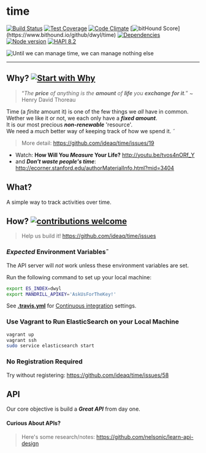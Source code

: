 # time
[![Build Status](https://travis-ci.org/dwyl/time.png?branch=master)](https://travis-ci.org/dwyl/time)
[![Test Coverage](https://codeclimate.com/github/dwyl/time/badges/coverage.svg)](https://codeclimate.com/github/dwyl/time)
[![Code Climate](https://codeclimate.com/github/dwyl/time.png)](https://codeclimate.com/github/dwyl/time)
[![bitHound Score](https://www.bithound.io/github/dwyl/time/badges/score.svg?)](https://www.bithound.io/github/dwyl/time) [![Dependencies](https://david-dm.org/dwyl/time.png?theme=shields.io)](https://david-dm.org/dwyl/time)
[![Node version](https://img.shields.io/node/v/atimer.svg?style=flat)](http://nodejs.org/download/)
[![HAPI 8.2](http://img.shields.io/badge/hapi-8.2-brightgreen.svg)](http://hapijs.com)


![Until we can manage time, we can manage nothing else](http://i.imgur.com/GbTyiib.png)


- - -

## Why? [![Start with Why](https://img.shields.io/badge/start%20with-why%3F-brightgreen.svg?style=flat)](http://www.ted.com/talks/simon_sinek_how_great_leaders_inspire_action)

> “*The **price** of anything is the **amount** of **life** you **exchange for it**.*”
~ Henry David Thoreau

Time (a *finite* amount it) is one of the few things we *all* have in common.  
Wether we like it or not, we each only have a ***fixed amount***.  
It is our most precious ***non-renewable*** 'resource'.  
We need a *much* better way of keeping track of how we spend it.
˜

> More detail: https://github.com/ideaq/time/issues/19

+ Watch: **How Will You *Measure* Your Life?**
http://youtu.be/tvos4nORf_Y  
+ and ***Don't waste people's time***: http://ecorner.stanford.edu/authorMaterialInfo.html?mid=3404

## What?

A simple way to track activities over time.

## How? [![contributions welcome](https://img.shields.io/badge/contributions-welcome-brightgreen.svg?style=flat)](https://github.com/ideaq/time/issues)

> Help us build it! https://github.com/ideaq/time/issues

### *Expected* Environment Variables˜

The API server will *not* work unless these
environment variables are set.

Run the following command to set up your local machine:
```sh
export ES_INDEX=dwyl
export MANDRILL_APIKEY='AskUsForTheKey!'

```
See [**.travis.yml**](https://github.com/ideaq/time/blob/master/.travis.yml)
for [Continuous integration](http://en.wikipedia.org/wiki/Continuous_integration) settings.

### Use Vagrant to Run ElasticSearch on your Local Machine

```sh
vagrant up
vagrant ssh
sudo service elasticsearch start
```


### No Registration Required

Try without registering: https://github.com/ideaq/time/issues/58

## API

Our core objective is build a ***Great API*** from day one.


#### Curious About APIs?

> Here's some research/notes: https://github.com/nelsonic/learn-api-design


<!--
### Sketch

This is the ***sketch*** I did ages ago:
![time app sketch](https://raw.github.com/nelsonic/nelsonic.github.io/master/img/time-app-sketch.jpeg)
-->
